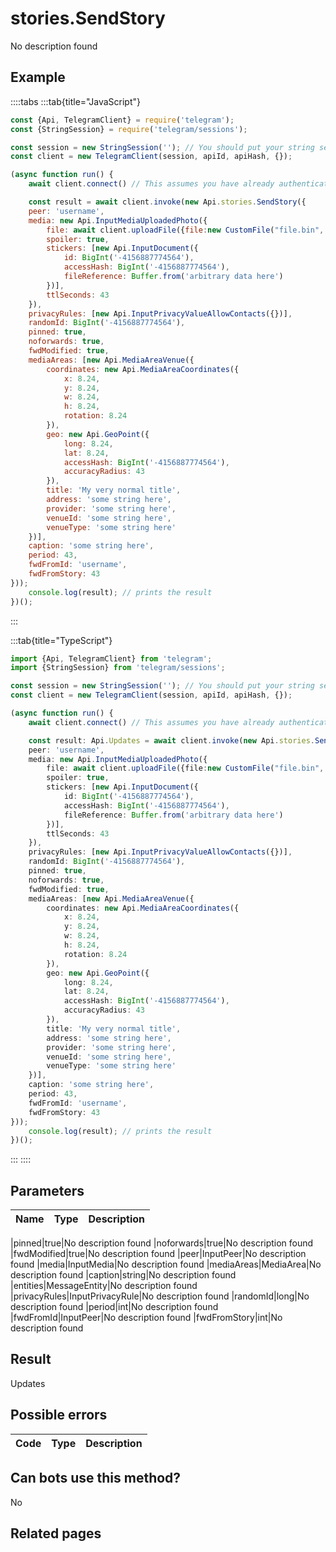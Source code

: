# stories.SendStory

No description found

## Example

::::tabs
:::tab{title="JavaScript"}
```js
const {Api, TelegramClient} = require('telegram');
const {StringSession} = require('telegram/sessions');

const session = new StringSession(''); // You should put your string session here
const client = new TelegramClient(session, apiId, apiHash, {});

(async function run() {
    await client.connect() // This assumes you have already authenticated with .start()

    const result = await client.invoke(new Api.stories.SendStory({
    peer: 'username',
    media: new Api.InputMediaUploadedPhoto({
        file: await client.uploadFile({file:new CustomFile("file.bin", fs.statSync("../file.bin").size, "../file.bin"),workers:1}),
        spoiler: true,
        stickers: [new Api.InputDocument({
            id: BigInt('-4156887774564'),
            accessHash: BigInt('-4156887774564'),
            fileReference: Buffer.from('arbitrary data here')
        })],
        ttlSeconds: 43
    }),
    privacyRules: [new Api.InputPrivacyValueAllowContacts({})],
    randomId: BigInt('-4156887774564'),
    pinned: true,
    noforwards: true,
    fwdModified: true,
    mediaAreas: [new Api.MediaAreaVenue({
        coordinates: new Api.MediaAreaCoordinates({
            x: 8.24,
            y: 8.24,
            w: 8.24,
            h: 8.24,
            rotation: 8.24
        }),
        geo: new Api.GeoPoint({
            long: 8.24,
            lat: 8.24,
            accessHash: BigInt('-4156887774564'),
            accuracyRadius: 43
        }),
        title: 'My very normal title',
        address: 'some string here',
        provider: 'some string here',
        venueId: 'some string here',
        venueType: 'some string here'
    })],
    caption: 'some string here',
    period: 43,
    fwdFromId: 'username',
    fwdFromStory: 43
}));
    console.log(result); // prints the result
})();
```
:::

:::tab{title="TypeScript"}
```ts
import {Api, TelegramClient} from 'telegram';
import {StringSession} from 'telegram/sessions';

const session = new StringSession(''); // You should put your string session here
const client = new TelegramClient(session, apiId, apiHash, {});

(async function run() {
    await client.connect() // This assumes you have already authenticated with .start()

    const result: Api.Updates = await client.invoke(new Api.stories.SendStory({
    peer: 'username',
    media: new Api.InputMediaUploadedPhoto({
        file: await client.uploadFile({file:new CustomFile("file.bin", fs.statSync("../file.bin").size, "../file.bin"),workers:1}),
        spoiler: true,
        stickers: [new Api.InputDocument({
            id: BigInt('-4156887774564'),
            accessHash: BigInt('-4156887774564'),
            fileReference: Buffer.from('arbitrary data here')
        })],
        ttlSeconds: 43
    }),
    privacyRules: [new Api.InputPrivacyValueAllowContacts({})],
    randomId: BigInt('-4156887774564'),
    pinned: true,
    noforwards: true,
    fwdModified: true,
    mediaAreas: [new Api.MediaAreaVenue({
        coordinates: new Api.MediaAreaCoordinates({
            x: 8.24,
            y: 8.24,
            w: 8.24,
            h: 8.24,
            rotation: 8.24
        }),
        geo: new Api.GeoPoint({
            long: 8.24,
            lat: 8.24,
            accessHash: BigInt('-4156887774564'),
            accuracyRadius: 43
        }),
        title: 'My very normal title',
        address: 'some string here',
        provider: 'some string here',
        venueId: 'some string here',
        venueType: 'some string here'
    })],
    caption: 'some string here',
    period: 43,
    fwdFromId: 'username',
    fwdFromStory: 43
}));
    console.log(result); // prints the result
})();
```
:::
::::



## Parameters

| Name | Type | Description |
| :--: | ---- | ----------- |

|pinned|true|No description found
|noforwards|true|No description found
|fwdModified|true|No description found
|peer|InputPeer|No description found
|media|InputMedia|No description found
|mediaAreas|MediaArea|No description found
|caption|string|No description found
|entities|MessageEntity|No description found
|privacyRules|InputPrivacyRule|No description found
|randomId|long|No description found
|period|int|No description found
|fwdFromId|InputPeer|No description found
|fwdFromStory|int|No description found


## Result

Updates

## Possible errors

| Code | Type | Description |
| :--: | ---- | ----------- |



## Can bots use this method?

No

## Related pages


